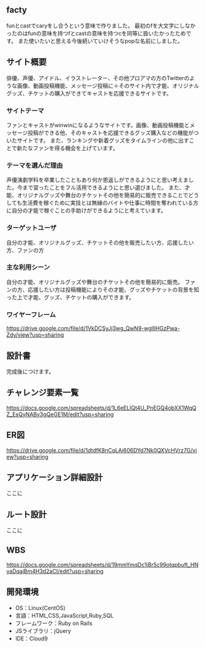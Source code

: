 ## facty
funとcastでcaryをし合うという意味で作りました。
最初のfを大文字にしなかったのはfunの意味を持つfとcastの意味を持つcを同等に扱いたかったためです。
また使いたいと思える今後続いていけそうなpopな名前にしました。

## サイト概要
俳優、声優、アイドル、イラストレーター、その他プロアマの方のTwitterのような画像、動画投稿機能、メッセージ投稿に＋そのサイト内で才能、オリジナルグッズ、チケットの購入ができてキャストを応援できるサイトです。

### サイトテーマ
ファンとキャストがwinwinになるようなサイトです。画像、動画投稿機能とメッセージ投稿ができる他、そのキャストを応援できるグッズ購入などの機能がついたサイトです。
また、ランキングや新着グッズをタイムラインの他に出すことで新たなファンを得る機会を上げています。

### テーマを選んだ理由
声優演劇学科を卒業したこともあり何か恩返しができるようにと思い考えました。今まで習ったことをフル活用できるようにと思い選びました。
また、才能、オリジナルグッズや舞台のチケットその他を簡易的に販売できることでどうしても生活費を稼ぐために実技とは無縁のバイトや仕事に時間を奪われている方に自分の才能で稼ぐことの手助けができるようにと考えています。

### ターゲットユーザ
自分の才能、オリジナルグッズ、チケットその他を販売したい方、応援したい方、ファンの方

### 主な利用シーン
自分の才能、オリジナルグッズや舞台のチケットその他を簡易的に販売。
ファンの方、応援したい方は投稿機能によりその才能、グッズやチケットの背景を知った上で才能、グッズ、チケットの購入ができます。

### ワイヤーフレーム
https://drive.google.com/file/d/1VkDCSyJj3wg_QwN9-wgIllHGzPwa-Zdv/view?usp=sharing


## 設計書
完成後につけます。

## チャレンジ要素一覧
https://docs.google.com/spreadsheets/d/1L6eELIQt4U_PnEGQ4obXX1WqQZ_EsQyNABy3gQeGE1M/edit?usp=sharing

## ER図
 https://drive.google.com/file/d/1dtdfK8nCqLAi606DYd7Nk0QXVcHVrz7G/view?usp=sharing
 
## アプリケーション詳細設計
ここに

## ルート設計
ここに

##  WBS
https://docs.google.com/spreadsheets/d/19mmYmqDc1jBr5c99otqpbuft_HNvaDqaiBm4H3d2aCI/edit?usp=sharing

## 開発環境
- OS：Linux(CentOS)
- 言語：HTML,CSS,JavaScript,Ruby,SQL
- フレームワーク：Ruby on Rails
- JSライブラリ：jQuery
- IDE：Cloud9
